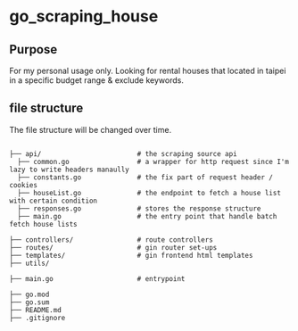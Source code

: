 # go_scraping_house

## Purpose

For my personal usage only.
Looking for rental houses that located in taipei in a specific budget range & exclude keywords.

## file structure

The file structure will be changed over time.

```

├── api/                        # the scraping source api
  ├── common.go                 # a wrapper for http request since I'm lazy to write headers manaully
  ├── constants.go              # the fix part of request header / cookies
  ├── houseList.go              # the endpoint to fetch a house list with certain condition
  ├── responses.go              # stores the response structure
  ├── main.go                   # the entry point that handle batch fetch house lists

├── controllers/                # route controllers
├── routes/                     # gin router set-ups
├── templates/                  # gin frontend html templates
├── utils/

├── main.go                     # entrypoint

├── go.mod
├── go.sum
├── README.md
├── .gitignore
```
